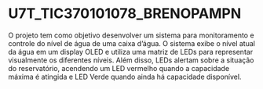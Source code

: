# U7T_TIC370101078_BRENOPAMPN
O projeto tem como objetivo desenvolver um sistema para monitoramento e controle do nível de água de uma caixa d’água. O sistema exibe o nível atual da água em um display OLED e utiliza uma matriz de LEDs para representar visualmente os diferentes níveis. Além disso, LEDs alertam sobre a situação do reservatório, acendendo um LED vermelho quando a capacidade máxima é atingida e LED Verde quando ainda há capacidade disponível.

